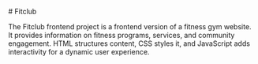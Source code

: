 #   F i t c l u b 

 The Fitclub frontend project is a frontend version of a fitness gym website. It provides information on fitness programs, services, and community engagement. HTML structures content, CSS styles it, and JavaScript adds interactivity for a dynamic user experience.
 
